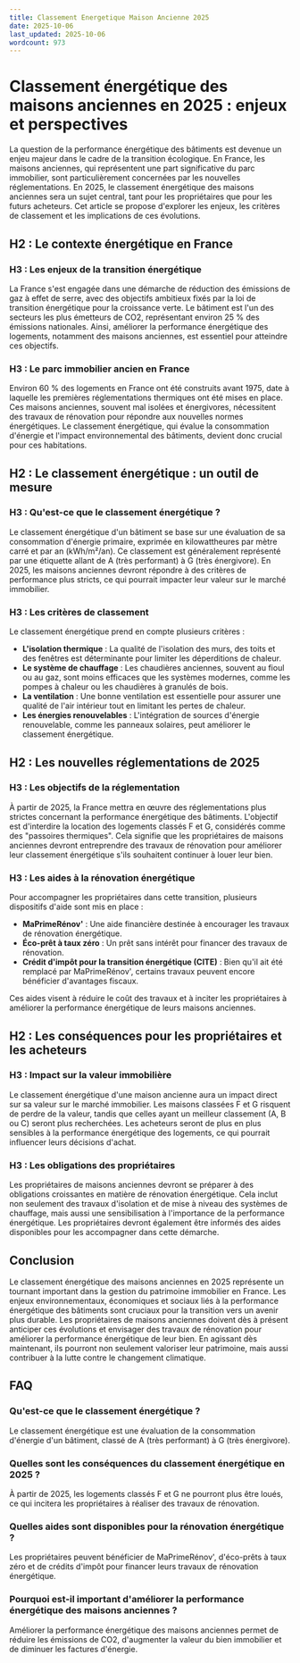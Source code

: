 ```yaml
---
title: Classement Energetique Maison Ancienne 2025
date: 2025-10-06
last_updated: 2025-10-06
wordcount: 973
---
```


# Classement énergétique des maisons anciennes en 2025 : enjeux et perspectives

La question de la performance énergétique des bâtiments est devenue un enjeu majeur dans le cadre de la transition écologique. En France, les maisons anciennes, qui représentent une part significative du parc immobilier, sont particulièrement concernées par les nouvelles réglementations. En 2025, le classement énergétique des maisons anciennes sera un sujet central, tant pour les propriétaires que pour les futurs acheteurs. Cet article se propose d'explorer les enjeux, les critères de classement et les implications de ces évolutions.

## H2 : Le contexte énergétique en France

### H3 : Les enjeux de la transition énergétique

La France s'est engagée dans une démarche de réduction des émissions de gaz à effet de serre, avec des objectifs ambitieux fixés par la loi de transition énergétique pour la croissance verte. Le bâtiment est l'un des secteurs les plus émetteurs de CO2, représentant environ 25 % des émissions nationales. Ainsi, améliorer la performance énergétique des logements, notamment des maisons anciennes, est essentiel pour atteindre ces objectifs.

### H3 : Le parc immobilier ancien en France

Environ 60 % des logements en France ont été construits avant 1975, date à laquelle les premières réglementations thermiques ont été mises en place. Ces maisons anciennes, souvent mal isolées et énergivores, nécessitent des travaux de rénovation pour répondre aux nouvelles normes énergétiques. Le classement énergétique, qui évalue la consommation d'énergie et l'impact environnemental des bâtiments, devient donc crucial pour ces habitations.

## H2 : Le classement énergétique : un outil de mesure

### H3 : Qu'est-ce que le classement énergétique ?

Le classement énergétique d'un bâtiment se base sur une évaluation de sa consommation d'énergie primaire, exprimée en kilowattheures par mètre carré et par an (kWh/m²/an). Ce classement est généralement représenté par une étiquette allant de A (très performant) à G (très énergivore). En 2025, les maisons anciennes devront répondre à des critères de performance plus stricts, ce qui pourrait impacter leur valeur sur le marché immobilier.

### H3 : Les critères de classement

Le classement énergétique prend en compte plusieurs critères :

- **L'isolation thermique** : La qualité de l'isolation des murs, des toits et des fenêtres est déterminante pour limiter les déperditions de chaleur.
- **Le système de chauffage** : Les chaudières anciennes, souvent au fioul ou au gaz, sont moins efficaces que les systèmes modernes, comme les pompes à chaleur ou les chaudières à granulés de bois.
- **La ventilation** : Une bonne ventilation est essentielle pour assurer une qualité de l'air intérieur tout en limitant les pertes de chaleur.
- **Les énergies renouvelables** : L'intégration de sources d'énergie renouvelable, comme les panneaux solaires, peut améliorer le classement énergétique.

## H2 : Les nouvelles réglementations de 2025

### H3 : Les objectifs de la réglementation

À partir de 2025, la France mettra en œuvre des réglementations plus strictes concernant la performance énergétique des bâtiments. L'objectif est d'interdire la location des logements classés F et G, considérés comme des "passoires thermiques". Cela signifie que les propriétaires de maisons anciennes devront entreprendre des travaux de rénovation pour améliorer leur classement énergétique s'ils souhaitent continuer à louer leur bien.

### H3 : Les aides à la rénovation énergétique

Pour accompagner les propriétaires dans cette transition, plusieurs dispositifs d'aide sont mis en place :

- **MaPrimeRénov'** : Une aide financière destinée à encourager les travaux de rénovation énergétique.
- **Éco-prêt à taux zéro** : Un prêt sans intérêt pour financer des travaux de rénovation.
- **Crédit d'impôt pour la transition énergétique (CITE)** : Bien qu'il ait été remplacé par MaPrimeRénov', certains travaux peuvent encore bénéficier d'avantages fiscaux.

Ces aides visent à réduire le coût des travaux et à inciter les propriétaires à améliorer la performance énergétique de leurs maisons anciennes.

## H2 : Les conséquences pour les propriétaires et les acheteurs

### H3 : Impact sur la valeur immobilière

Le classement énergétique d'une maison ancienne aura un impact direct sur sa valeur sur le marché immobilier. Les maisons classées F et G risquent de perdre de la valeur, tandis que celles ayant un meilleur classement (A, B ou C) seront plus recherchées. Les acheteurs seront de plus en plus sensibles à la performance énergétique des logements, ce qui pourrait influencer leurs décisions d'achat.

### H3 : Les obligations des propriétaires

Les propriétaires de maisons anciennes devront se préparer à des obligations croissantes en matière de rénovation énergétique. Cela inclut non seulement des travaux d'isolation et de mise à niveau des systèmes de chauffage, mais aussi une sensibilisation à l'importance de la performance énergétique. Les propriétaires devront également être informés des aides disponibles pour les accompagner dans cette démarche.

## Conclusion

Le classement énergétique des maisons anciennes en 2025 représente un tournant important dans la gestion du patrimoine immobilier en France. Les enjeux environnementaux, économiques et sociaux liés à la performance énergétique des bâtiments sont cruciaux pour la transition vers un avenir plus durable. Les propriétaires de maisons anciennes doivent dès à présent anticiper ces évolutions et envisager des travaux de rénovation pour améliorer la performance énergétique de leur bien. En agissant dès maintenant, ils pourront non seulement valoriser leur patrimoine, mais aussi contribuer à la lutte contre le changement climatique.

## FAQ

### Qu'est-ce que le classement énergétique ?

Le classement énergétique est une évaluation de la consommation d'énergie d'un bâtiment, classé de A (très performant) à G (très énergivore).

### Quelles sont les conséquences du classement énergétique en 2025 ?

À partir de 2025, les logements classés F et G ne pourront plus être loués, ce qui incitera les propriétaires à réaliser des travaux de rénovation.

### Quelles aides sont disponibles pour la rénovation énergétique ?

Les propriétaires peuvent bénéficier de MaPrimeRénov', d'éco-prêts à taux zéro et de crédits d'impôt pour financer leurs travaux de rénovation énergétique.

### Pourquoi est-il important d'améliorer la performance énergétique des maisons anciennes ?

Améliorer la performance énergétique des maisons anciennes permet de réduire les émissions de CO2, d'augmenter la valeur du bien immobilier et de diminuer les factures d'énergie.